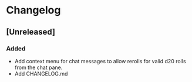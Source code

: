 # Changelog

## [Unreleased]

### Added

- Add context menu for chat messages to allow rerolls for valid d20 rolls from the chat pane.
- Add CHANGELOG.md
